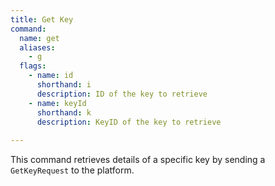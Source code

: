 ```yaml
---
title: Get Key
command:
  name: get
  aliases:
    - g
  flags:
    - name: id
      shorthand: i
      description: ID of the key to retrieve
    - name: keyId
      shorthand: k
      description: KeyID of the key to retrieve
    
---
```


This command retrieves details of a specific key by sending a `GetKeyRequest` to the platform.
